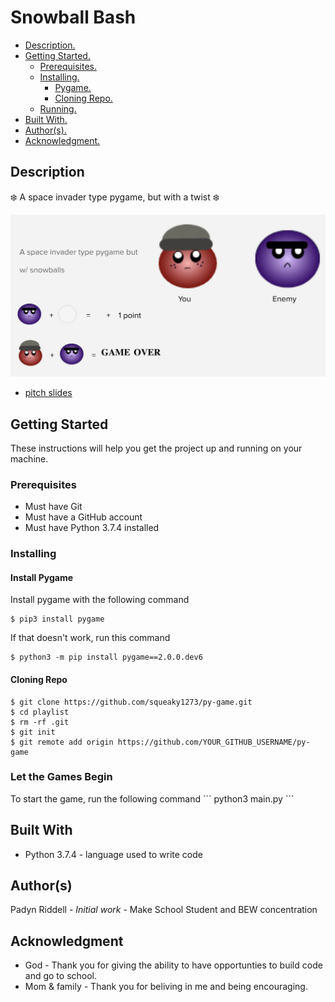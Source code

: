 # Snowball Bash

* [ Description. ](#description)
* [ Getting Started. ](#start)
    * [ Prerequisites. ](#pre)
    * [ Installing. ](#install)
        * [ Pygame. ](#pygame)
        * [ Cloning Repo. ](#clone)
    * [ Running. ](#running)
* [ Built With. ](#built)
* [ Author(s). ](#author(s))
* [ Acknowledgment. ](#credit)

<a name="description"></a>
## Description
❄️ A space invader type pygame, but with a twist ❄️ 

![Image of game](info.png)

- [pitch slides](https://docs.google.com/presentation/d/1Bxhrws7NxU9sP9RUvLqXMUeOaH_OCLofMsQof-7DRzc/edit#slide=id.p)

<a name="start"></a>
## Getting Started

These instructions will help you get the project up and running on your machine.

<a name="pre"></a>
<h3>Prerequisites</h3>

* Must have Git
* Must have a GitHub account
* Must have Python 3.7.4 installed

<a name="install"></a>
<h3>Installing</h3>

<a name="pygame"></a>
<h4>Install Pygame</h4>
Install pygame with the following command

    $ pip3 install pygame

If that doesn't work, run this command

    $ python3 -m pip install pygame==2.0.0.dev6

<a name="clone"></a>
<h4>Cloning Repo</h4>

    $ git clone https://github.com/squeaky1273/py-game.git
    $ cd playlist
    $ rm -rf .git
    $ git init
    $ git remote add origin https://github.com/YOUR_GITHUB_USERNAME/py-game

<a name="running"></a>
<h3>Let the Games Begin</h3>
To start the game, run the following command
```
python3 main.py
```

<a name="built"></a>
## Built With

* Python 3.7.4 - language used to write code

<a name="author(s)"></a>
## Author(s)

Padyn Riddell - <i>Initial work</i> - Make School Student and BEW concentration

<a name="credit"></a>
## Acknowledgment

* God - Thank you for giving the ability to have opportunties to build code and go to school.
* Mom & family - Thank you for beliving in me and being encouraging.
